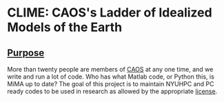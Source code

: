 # CLIME: CAOS's Ladder of Idealized Models of the Earth
## [Purpose]
More than twenty people are members of [CAOS](https://caos.cims.nyu.edu) at any one time, and we write and run a lot of code. Who has what Matlab code, or Python this, is MiMA up to date? The goal of this project is to maintain NYUHPC and PC ready codes to be used in research as allowed by the appropriate [license].




[purpose]:/docs/purpose
[license]:/docs/license
